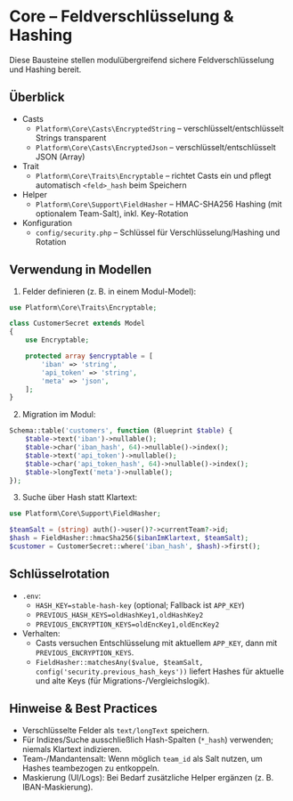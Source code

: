 # Core – Feldverschlüsselung & Hashing

Diese Bausteine stellen modulübergreifend sichere Feldverschlüsselung und Hashing bereit.

## Überblick

- Casts
  - `Platform\Core\Casts\EncryptedString` – verschlüsselt/entschlüsselt Strings transparent
  - `Platform\Core\Casts\EncryptedJson` – verschlüsselt/entschlüsselt JSON (Array)
- Trait
  - `Platform\Core\Traits\Encryptable` – richtet Casts ein und pflegt automatisch `<feld>_hash` beim Speichern
- Helper
  - `Platform\Core\Support\FieldHasher` – HMAC-SHA256 Hashing (mit optionalem Team-Salt), inkl. Key-Rotation
- Konfiguration
  - `config/security.php` – Schlüssel für Verschlüsselung/Hashing und Rotation

## Verwendung in Modellen

1) Felder definieren (z. B. in einem Modul-Model):

```php
use Platform\Core\Traits\Encryptable;

class CustomerSecret extends Model
{
    use Encryptable;

    protected array $encryptable = [
        'iban' => 'string',
        'api_token' => 'string',
        'meta' => 'json',
    ];
}
```

2) Migration im Modul:

```php
Schema::table('customers', function (Blueprint $table) {
    $table->text('iban')->nullable();
    $table->char('iban_hash', 64)->nullable()->index();
    $table->text('api_token')->nullable();
    $table->char('api_token_hash', 64)->nullable()->index();
    $table->longText('meta')->nullable();
});
```

3) Suche über Hash statt Klartext:

```php
use Platform\Core\Support\FieldHasher;

$teamSalt = (string) auth()->user()?->currentTeam?->id;
$hash = FieldHasher::hmacSha256($ibanImKlartext, $teamSalt);
$customer = CustomerSecret::where('iban_hash', $hash)->first();
```

## Schlüsselrotation

- `.env`:
  - `HASH_KEY=stable-hash-key` (optional; Fallback ist `APP_KEY`)
  - `PREVIOUS_HASH_KEYS=oldHashKey1,oldHashKey2`
  - `PREVIOUS_ENCRYPTION_KEYS=oldEncKey1,oldEncKey2`
- Verhalten:
  - Casts versuchen Entschlüsselung mit aktuellem `APP_KEY`, dann mit `PREVIOUS_ENCRYPTION_KEYS`.
  - `FieldHasher::matchesAny($value, $teamSalt, config('security.previous_hash_keys'))` liefert Hashes für aktuelle und alte Keys (für Migrations-/Vergleichslogik).

## Hinweise & Best Practices

- Verschlüsselte Felder als `text/longText` speichern.
- Für Indizes/Suche ausschließlich Hash-Spalten (`*_hash`) verwenden; niemals Klartext indizieren.
- Team-/Mandantensalt: Wenn möglich `team_id` als Salt nutzen, um Hashes teambezogen zu entkoppeln.
- Maskierung (UI/Logs): Bei Bedarf zusätzliche Helper ergänzen (z. B. IBAN-Maskierung).


